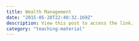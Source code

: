 ```yaml
---
title: Wealth Management
date: "2015-05-28T22:40:32.169Z"
description: View this post to access the link.
category: "teaching-material"
---
```

